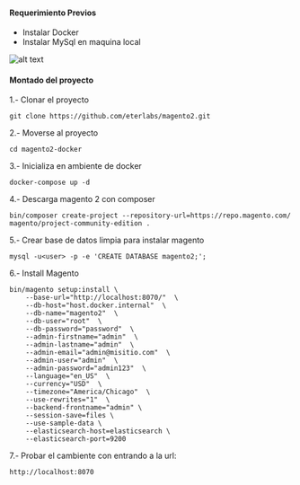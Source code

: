 #### Requerimiento Previos

* Instalar Docker
* Instalar MySql en maquina local

![alt text](https://www.eterlabs.com/wp-content/uploads/2021/02/cropped-eterlabs-2.png)

#### Montado del proyecto

1.- Clonar el proyecto
```
git clone https://github.com/eterlabs/magento2.git
```

2.- Moverse al proyecto
```
cd magento2-docker
```

3.- Inicializa en ambiente de docker
```
docker-compose up -d
```

4.- Descarga magento 2 con composer
```
bin/composer create-project --repository-url=https://repo.magento.com/ magento/project-community-edition .
```

5.- Crear base de datos limpia para instalar magento
```
mysql -u<user> -p -e 'CREATE DATABASE magento2;';
```

6.- Install Magento
```
bin/magento setup:install \
    --base-url="http://localhost:8070/"  \
    --db-host="host.docker.internal"  \
    --db-name="magento2"  \
    --db-user="root"  \
    --db-password="password"  \
    --admin-firstname="admin"  \
    --admin-lastname="admin"  \
    --admin-email="admin@misitio.com"  \
    --admin-user="admin"  \
    --admin-password="admin123"  \
    --language="en_US"  \
    --currency="USD"  \
    --timezone="America/Chicago"  \
    --use-rewrites="1"  \
    --backend-frontname="admin" \
    --session-save=files \
    --use-sample-data \
    --elasticsearch-host=elasticsearch \
    --elasticsearch-port=9200
```

7.- Probar el cambiente con entrando a la url:
```
http://localhost:8070
```
